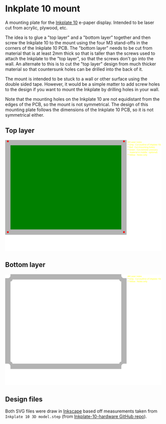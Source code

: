 Inkplate 10 mount
=================

A mounting plate for the [Inkplate 10](https://www.crowdsupply.com/soldered/inkplate-10) e-paper display. Intended to be laser cut from acrylic, plywood, etc.

The idea is to glue a "top layer" and a "bottom layer" together and then screw the Inkplate 10 to the mount using the four M3 stand-offs in the corners of the Inkplate 10 PCB. The "bottom layer" needs to be cut from material that is at least 2mm thick so that is taller than the screws used to attach the Inkplate to the "top layer", so that the screws don't go into the wall. An alternate to this is to cut the "top layer" design from much thicker material so that countersunk holes can be drilled into the back of it.

The mount is intended to be stuck to a wall or other surface using the double sided tape. However, it would be a simple matter to add screw holes to the design if you want to mount the Inkplate by drilling holes in your wall.

Note that the mounting holes on the Inkplate 10 are not equidistant from the edges of the PCB, so the mount is not symmetrical. The design of this mounting plate follows the dimensions of the Inkplate 10 PCB, so it is not symmetrical either.

Top layer
---------

![Top layer](Inkplate%2010%20mount%20-%20Top.svg)

Bottom layer
------------

![Bottom layer](Inkplate%2010%20mount%20-%20Bottom.svg)

Design files
------------

Both SVG files were draw in [Inkscape](https://inkscape.org/) based off measurements taken from `Inkplate 10 3D model.step` (from [Inkplate-10-hardware GitHub repo](https://github.com/SolderedElectronics/Inkplate-10-hardware/tree/main/Schematics%2C%20Gerber%2C%20BOM/v1.0)).
